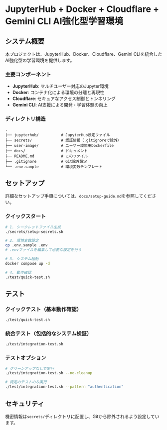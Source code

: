 # JupyterHub + Docker + Cloudflare + Gemini CLI AI強化型学習環境

## システム概要

本プロジェクトは、JupyterHub、Docker、Cloudflare、Gemini CLIを統合したAI強化型の学習環境を提供します。

### 主要コンポーネント

- **JupyterHub**: マルチユーザー対応のJupyter環境
- **Docker**: コンテナ化による環境の分離と再現性
- **Cloudflare**: セキュアなアクセス制御とトンネリング
- **Gemini CLI**: AI支援による開発・学習体験の向上

### ディレクトリ構造

```
.
├── jupyterhub/          # JupyterHub設定ファイル
├── secrets/             # 認証情報（.gitignoreで除外）
├── user-image/          # ユーザー環境用Dockerfile
├── docs/                # ドキュメント
├── README.md            # このファイル
├── .gitignore           # Git除外設定
└── .env.sample          # 環境変数テンプレート
```

## セットアップ

詳細なセットアップ手順については、`docs/setup-guide.md`を参照してください。

### クイックスタート

```bash
# 1. シークレットファイル生成
./secrets/setup-secrets.sh

# 2. 環境変数設定
cp .env.sample .env
# .envファイルを編集して必要な設定を行う

# 3. システム起動
docker compose up -d

# 4. 動作確認
./test/quick-test.sh
```

## テスト

### クイックテスト（基本動作確認）
```bash
./test/quick-test.sh
```

### 統合テスト（包括的なシステム検証）
```bash
./test/integration-test.sh
```

### テストオプション
```bash
# クリーンアップなしで実行
./test/integration-test.sh --no-cleanup

# 特定のテストのみ実行
./test/integration-test.sh --pattern "authentication"
```

## セキュリティ

機密情報は`secrets/`ディレクトリに配置し、Gitから除外されるよう設定しています。